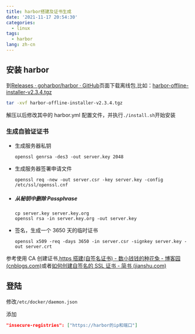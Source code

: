 ```yaml
---
title: harbor搭建及证书生成
date: '2021-11-17 20:54:30'
categories:
  - linux
tags:
  - harbor
lang: zh-cn
---
```


## 安装 harbor

到[Releases · goharbor/harbor · GitHub](https://github.com/goharbor/harbor/releases)页面下载离线包,比如：[harbor-offline-installer-v2.3.4.tgz](https://github.com/goharbor/harbor/releases/download/v2.3.4/harbor-offline-installer-v2.3.4.tgz)

```bash
tar -xvf harbor-offline-installer-v2.3.4.tgz
```

解压以后修改其中的 harbor.yml 配置文件，并执行`./install.sh`开始安装

<!-- more -->

### 生成自验证证书

- 生成服务器私钥

  ```
  openssl genrsa -des3 -out server.key 2048
  ```

- 生成服务器签署申请文件

  ```
  openssl req -new -out server.csr -key server.key -config /etc/ssl/openssl.cnf
  ```

- ##### 从秘钥中删除 Passphrase

  ```
  cp server.key server.key.org
  openssl rsa -in server.key.org -out server.key
  ```

- 签名，生成一个 3650 天的临时证书

  ```
  openssl x509 -req -days 3650 -in server.csr -signkey server.key -out server.crt
  ```

参考使用 CA 创建证书,[https 搭建(自签名证书) - 数小钱钱的种花兔 - 博客园 (cnblogs.com)](https://www.cnblogs.com/buptleida/p/12090237.html)或者[如何创建自签名的 SSL 证书 - 简书 (jianshu.com)](https://www.jianshu.com/p/e5f46dcf4664)

## 登陆

修改`/etc/docker/daemon.json`

添加

```json
"insecure-registries": ["https://harbor的ip和端口"]
```
